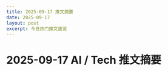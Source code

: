 ```yaml
---
title: 2025-09-17 推文摘要
date: 2025-09-17
layout: post
excerpt: 今日热门推文速览
---
```


# 2025-09-17 AI / Tech 推文摘要

